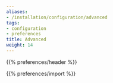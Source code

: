 ```yaml
---
aliases:
- /installation/configuration/advanced
tags:
- configuration
- preferences
title: Advanced
weight: 14
---
```


{{% preferences/header %}}

{{% preferences/import %}}


